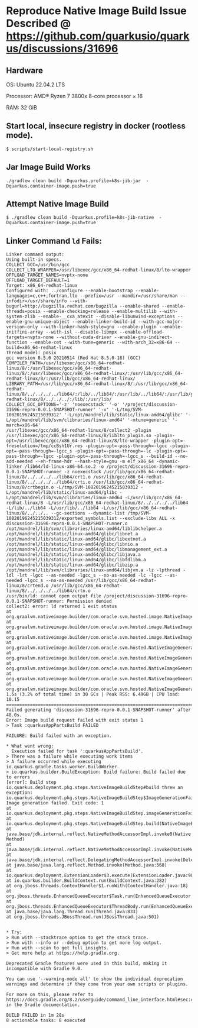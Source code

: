 # Reproduce Native Image Build Issue Described @ https://github.com/quarkusio/quarkus/discussions/31696

## Hardware

OS:         Ubuntu 22.04.2 LTS

Processor:  AMD® Ryzen 7 3800x 8-core processor × 16

RAM:        32 GiB

## Start local, insecure registry in docker (rootless mode).

```
$ scripts/start-local-registry.sh
```

## Jar Image Build Works

```
./gradlew clean build -Dquarkus.profile=k8s-jib-jar  -Dquarkus.container-image.push=true
```

## Attempt Native Image Build

```
$ ./gradlew clean build -Dquarkus.profile=k8s-jib-native  -Dquarkus.container-image.push=true
```

## Linker Command `ld` Fails:

    Linker command output:
    Using built-in specs.
    COLLECT_GCC=/usr/bin/gcc
    COLLECT_LTO_WRAPPER=/usr/libexec/gcc/x86_64-redhat-linux/8/lto-wrapper
    OFFLOAD_TARGET_NAMES=nvptx-none
    OFFLOAD_TARGET_DEFAULT=1
    Target: x86_64-redhat-linux
    Configured with: ../configure --enable-bootstrap --enable-languages=c,c++,fortran,lto --prefix=/usr --mandir=/usr/share/man --infodir=/usr/share/info --with-bugurl=http://bugzilla.redhat.com/bugzilla --enable-shared --enable-threads=posix --enable-checking=release --enable-multilib --with-system-zlib --enable-__cxa_atexit --disable-libunwind-exceptions --enable-gnu-unique-object --enable-linker-build-id --with-gcc-major-version-only --with-linker-hash-style=gnu --enable-plugin --enable-initfini-array --with-isl --disable-libmpx --enable-offload-targets=nvptx-none --without-cuda-driver --enable-gnu-indirect-function --enable-cet --with-tune=generic --with-arch_32=x86-64 --build=x86_64-redhat-linux
    Thread model: posix
    gcc version 8.5.0 20210514 (Red Hat 8.5.0-18) (GCC)
    COMPILER_PATH=/usr/libexec/gcc/x86_64-redhat-linux/8/:/usr/libexec/gcc/x86_64-redhat-linux/8/:/usr/libexec/gcc/x86_64-redhat-linux/:/usr/lib/gcc/x86_64-redhat-linux/8/:/usr/lib/gcc/x86_64-redhat-linux/
    LIBRARY_PATH=/usr/lib/gcc/x86_64-redhat-linux/8/:/usr/lib/gcc/x86_64-redhat-linux/8/../../../../lib64/:/lib/../lib64/:/usr/lib/../lib64/:/usr/lib/gcc/x86_64-redhat-linux/8/../../../:/lib/:/usr/lib/
    COLLECT_GCC_OPTIONS='-z' 'noexecstack' '-o' '/project/discussion-31696-repro-0.0.1-SNAPSHOT-runner' '-v' '-L/tmp/SVM-10820196245215039312' '-L/opt/mandrel/lib/static/linux-amd64/glibc' '-L/opt/mandrel/lib/svm/clibraries/linux-amd64' '-mtune=generic' '-march=x86-64'
    /usr/libexec/gcc/x86_64-redhat-linux/8/collect2 -plugin /usr/libexec/gcc/x86_64-redhat-linux/8/liblto_plugin.so -plugin-opt=/usr/libexec/gcc/x86_64-redhat-linux/8/lto-wrapper -plugin-opt=-fresolution=/tmp/ccBsh1Ur.res -plugin-opt=-pass-through=-lgcc -plugin-opt=-pass-through=-lgcc_s -plugin-opt=-pass-through=-lc -plugin-opt=-pass-through=-lgcc -plugin-opt=-pass-through=-lgcc_s --build-id --no-add-needed --eh-frame-hdr --hash-style=gnu -m elf_x86_64 -dynamic-linker /lib64/ld-linux-x86-64.so.2 -o /project/discussion-31696-repro-0.0.1-SNAPSHOT-runner -z noexecstack /usr/lib/gcc/x86_64-redhat-linux/8/../../../../lib64/crt1.o /usr/lib/gcc/x86_64-redhat-linux/8/../../../../lib64/crti.o /usr/lib/gcc/x86_64-redhat-linux/8/crtbegin.o -L/tmp/SVM-10820196245215039312 -L/opt/mandrel/lib/static/linux-amd64/glibc -L/opt/mandrel/lib/svm/clibraries/linux-amd64 -L/usr/lib/gcc/x86_64-redhat-linux/8 -L/usr/lib/gcc/x86_64-redhat-linux/8/../../../../lib64 -L/lib/../lib64 -L/usr/lib/../lib64 -L/usr/lib/gcc/x86_64-redhat-linux/8/../../.. --gc-sections --dynamic-list /tmp/SVM-10820196245215039312/exported_symbols.list --exclude-libs ALL -x discussion-31696-repro-0.0.1-SNAPSHOT-runner.o /opt/mandrel/lib/svm/clibraries/linux-amd64/liblibchelper.a /opt/mandrel/lib/static/linux-amd64/glibc/libnet.a /opt/mandrel/lib/static/linux-amd64/glibc/libextnet.a /opt/mandrel/lib/static/linux-amd64/glibc/libnio.a /opt/mandrel/lib/static/linux-amd64/glibc/libmanagement_ext.a /opt/mandrel/lib/static/linux-amd64/glibc/libjava.a /opt/mandrel/lib/static/linux-amd64/glibc/libfdlibm.a /opt/mandrel/lib/static/linux-amd64/glibc/libzip.a /opt/mandrel/lib/svm/clibraries/linux-amd64/libjvm.a -lz -lpthread -ldl -lrt -lgcc --as-needed -lgcc_s --no-as-needed -lc -lgcc --as-needed -lgcc_s --no-as-needed /usr/lib/gcc/x86_64-redhat-linux/8/crtend.o /usr/lib/gcc/x86_64-redhat-linux/8/../../../../lib64/crtn.o
    /usr/bin/ld: cannot open output file /project/discussion-31696-repro-0.0.1-SNAPSHOT-runner: Permission denied
    collect2: error: ld returned 1 exit status
    at org.graalvm.nativeimage.builder/com.oracle.svm.hosted.image.NativeImageViaCC.handleLinkerFailure(NativeImageViaCC.java:203)
    at org.graalvm.nativeimage.builder/com.oracle.svm.hosted.image.NativeImageViaCC.runLinkerCommand(NativeImageViaCC.java:151)
    at org.graalvm.nativeimage.builder/com.oracle.svm.hosted.image.NativeImageViaCC.write(NativeImageViaCC.java:117)
    at org.graalvm.nativeimage.builder/com.oracle.svm.hosted.NativeImageGenerator.doRun(NativeImageGenerator.java:718)
    at org.graalvm.nativeimage.builder/com.oracle.svm.hosted.NativeImageGenerator.run(NativeImageGenerator.java:535)
    at org.graalvm.nativeimage.builder/com.oracle.svm.hosted.NativeImageGeneratorRunner.buildImage(NativeImageGeneratorRunner.java:403)
    at org.graalvm.nativeimage.builder/com.oracle.svm.hosted.NativeImageGeneratorRunner.build(NativeImageGeneratorRunner.java:580)
    at org.graalvm.nativeimage.builder/com.oracle.svm.hosted.NativeImageGeneratorRunner.main(NativeImageGeneratorRunner.java:128)
    1.5s (3.2% of total time) in 30 GCs | Peak RSS: 6.49GB | CPU load: 10.15
    ========================================================================================================================
    Failed generating 'discussion-31696-repro-0.0.1-SNAPSHOT-runner' after 48.0s.
    Error: Image build request failed with exit status 1
    > Task :quarkusAppPartsBuild FAILED
    
    FAILURE: Build failed with an exception.
    
    * What went wrong:
      Execution failed for task ':quarkusAppPartsBuild'.
    > There was a failure while executing work items
    > A failure occurred while executing io.quarkus.gradle.tasks.worker.BuildWorker
    > io.quarkus.builder.BuildException: Build failure: Build failed due to errors
    [error]: Build step io.quarkus.deployment.pkg.steps.NativeImageBuildStep#build threw an exception: io.quarkus.deployment.pkg.steps.NativeImageBuildStep$ImageGenerationFailureException: Image generation failed. Exit code: 1
    at io.quarkus.deployment.pkg.steps.NativeImageBuildStep.imageGenerationFailed(NativeImageBuildStep.java:458)
    at io.quarkus.deployment.pkg.steps.NativeImageBuildStep.build(NativeImageBuildStep.java:264)
    at java.base/jdk.internal.reflect.NativeMethodAccessorImpl.invoke0(Native Method)
    at java.base/jdk.internal.reflect.NativeMethodAccessorImpl.invoke(NativeMethodAccessorImpl.java:77)
    at java.base/jdk.internal.reflect.DelegatingMethodAccessorImpl.invoke(DelegatingMethodAccessorImpl.java:43)
    at java.base/java.lang.reflect.Method.invoke(Method.java:568)
    at io.quarkus.deployment.ExtensionLoader$3.execute(ExtensionLoader.java:909)
    at io.quarkus.builder.BuildContext.run(BuildContext.java:282)
    at org.jboss.threads.ContextHandler$1.runWith(ContextHandler.java:18)
    at org.jboss.threads.EnhancedQueueExecutor$Task.run(EnhancedQueueExecutor.java:2513)
    at org.jboss.threads.EnhancedQueueExecutor$ThreadBody.run(EnhancedQueueExecutor.java:1538)
    at java.base/java.lang.Thread.run(Thread.java:833)
    at org.jboss.threads.JBossThread.run(JBossThread.java:501)
    
    
    * Try:
    > Run with --stacktrace option to get the stack trace.
    > Run with --info or --debug option to get more log output.
    > Run with --scan to get full insights.
    > Get more help at https://help.gradle.org.
    
    Deprecated Gradle features were used in this build, making it incompatible with Gradle 9.0.
    
    You can use '--warning-mode all' to show the individual deprecation warnings and determine if they come from your own scripts or plugins.
    
    For more on this, please refer to https://docs.gradle.org/8.2/userguide/command_line_interface.html#sec:command_line_warnings in the Gradle documentation.
    
    BUILD FAILED in 1m 28s
    8 actionable tasks: 8 executed
